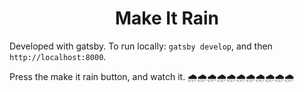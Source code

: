 <h1 align="center">
  Make It Rain
</h1>


Developed with gatsby. To run locally: `gatsby develop`, and then `http://localhost:8000`.

Press the make it rain button, and watch it.
🌧️🌧️🌧️🌧️🌧️🌧️🌧️🌧️🌧️🌧️🌧️
